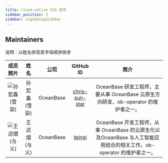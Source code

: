 ```yaml
---
title: cloud-native SIG 成员
sidebar_position: 3
sidebar: sigobdiagSidebar
---
```


## Maintainers
说明：以姓名拼音首字母顺序排序

<div class="team-members-table">

| 成员照片 | 姓名 | 公司 | GitHub ID |简介|
|:----:|:----:|:---------:|:----:|:----:|
|![孙宏鑫(雪染)](/img/sig/cloud-native/member/sunhongxin.webp "孙宏鑫(雪染)") | <span class="name-column">孙宏鑫(雪染)</span> | <span class="company-column">OceanBase</span> | <span class="github-id-column"><a href="https://github.com/chris-sun-star" target="_blank">chris-sun-star</a></span> |OceanBase 研发工程师，主要从事 OceanBase 云原生方向研发，ob-operator 的维护者之一。|
|![王述熠(与义)](/img/sig/cloud-native/member/yuyi.webp "王述熠(与义)") | <span class="name-column">王述熠(与义)</span> | <span class="company-column">OceanBase</span> | <span class="github-id-column"><a href="https://github.com/powerfooI" target="_blank">teingi</a></span> |OceanBase 开发工程师，从事 OceanBase 的云原生化以及OceanBase 与人工智能应用结合的相关工作。ob-operator 的维护者之一。|

</div>